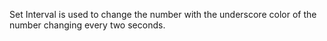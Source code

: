 Set Interval is used to change the number with the underscore color of the number changing every two seconds.
